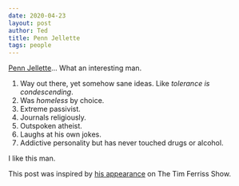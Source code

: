 ```yaml
---
date: 2020-04-23
layout: post
author: Ted
title: Penn Jellette
tags: people
---
```

[Penn Jellette](https://en.wikipedia.org/wiki/Penn_Jillette)... What an interesting man.

1. Way out there, yet somehow sane ideas. Like _tolerance is condescending_.
2. Was _homeless_ by choice.
3. Extreme passivist.
4. Journals religiously.
5. Outspoken atheist.
5. Laughs at his own jokes.
6. Addictive personality but has never touched drugs or alcohol.

I like this man.

This post was inspired by [his appearance](https://podcastnotes.org/tim-ferris-show/penn-jillette-tim-ferriss-street-performing-weight-loss/) on The Tim Ferriss Show.
